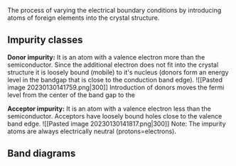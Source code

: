 The process of varying the electrical boundary conditions by introducing atoms of foreign elements into the crystal structure. 

## Impurity classes

**Donor impurity:** It is an atom with a valence electron more than the semiconductor. Since the additional electron does not fit into the crystal structure it is loosely bound (mobile) to it's nucleus (donors form an energy level in the bandgap that is close to the conduction band edge). 
![[Pasted image 20230130141759.png|300]]
Introduction of donors moves the fermi level from the center of the band gap to the  


**Acceptor impurity:** It is an atom with a valence electron less than the semiconductor. Acceptors have loosely bound holes close to the valence band edge.
![[Pasted image 20230130141817.png|300]]
Note: The impurity atoms are always electrically neutral (protons=electrons).

## Band diagrams
